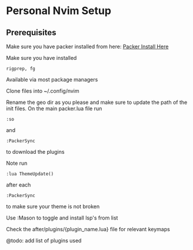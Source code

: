 # Personal Nvim Setup

## Prerequisites

Make sure you have packer installed from here:
[Packer Install Here](https://github.com/wbthomason/packer.nvim#quickstart)

Make sure you have installed 

```
rigprep, fg
```
Available via most package managers

Clone files into ~/.config/nvim

Rename the geo dir as you please and make sure to update the path of the init files.
On the main packer.lua file run
```
:so
```
and 
```
:PackerSync 
```
to download the plugins

Note run 
```
:lua ThemeUpdate()
```
after each 
```
:PackerSync
```

to make sure your theme is not broken

Use :Mason to toggle and install lsp's from list

Check the after/plugins/{plugin_name.lua} file for relevant keymaps

 @todo: add list of plugins used
